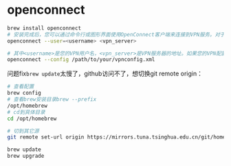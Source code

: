 # openconnect

```sh
brew install openconnect
# 安装完成后，您可以通过命令行或图形界面使用OpenConnect客户端来连接到VPN服务。对于命令行，您可以使用以下命令格式：
openconnect --user=<username> <vpn_server>

# 其中<username>是您的VPN用户名，<vpn_server>是VPN服务器的地址。如果您的VPN配置文件包含所有必要的信息，您也可以指定配置文件的路径：
openconnect --config /path/to/your/vpnconfig.xml
```


问题fix`brew update`太慢了，github访问不了，想切换git remote origin：

```sh
# 查看配置
brew config
# 查看brew安装目录brew --prefix
/opt/homebrew
# cd到具体目录
cd /opt/homebrew

# 切到其它源
git remote set-url origin https://mirrors.tuna.tsinghua.edu.cn/git/homebrew/brew.git

brew update
brew upgrade
```